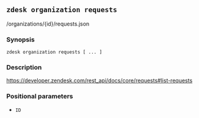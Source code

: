 ## `zdesk organization requests`

/organizations/{id}/requests.json

### Synopsis

    zdesk organization requests [ ... ]

### Description

https://developer.zendesk.com/rest_api/docs/core/requests#list-requests

### Positional parameters

* `ID`

